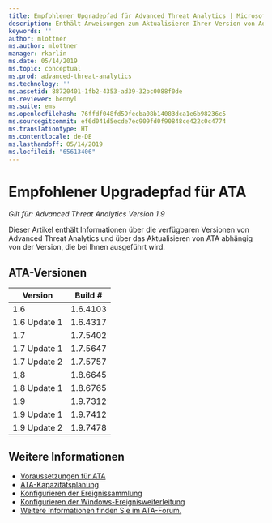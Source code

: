 ```yaml
---
title: Empfohlener Upgradepfad für Advanced Threat Analytics | Microsoft-Dokumentation
description: Enthält Anweisungen zum Aktualisieren Ihrer Version von Advanced Threat Analytics (ATA).
keywords: ''
author: mlottner
ms.author: mlottner
manager: rkarlin
ms.date: 05/14/2019
ms.topic: conceptual
ms.prod: advanced-threat-analytics
ms.technology: ''
ms.assetid: 88720401-1fb2-4353-ad39-32bc0088f0de
ms.reviewer: bennyl
ms.suite: ems
ms.openlocfilehash: 76ffdf048fd59fecba08b14083dca1e6b98236c5
ms.sourcegitcommit: ef6d041d5ecde7ec909fd0f90848ce422c0c4774
ms.translationtype: HT
ms.contentlocale: de-DE
ms.lasthandoff: 05/14/2019
ms.locfileid: "65613406"
---
```

# <a name="recommended-upgrade-path-for-ata"></a>Empfohlener Upgradepfad für ATA

*Gilt für: Advanced Threat Analytics Version 1.9*

Dieser Artikel enthält Informationen über die verfügbaren Versionen von Advanced Threat Analytics und über das Aktualisieren von ATA abhängig von der Version, die bei Ihnen ausgeführt wird.


## <a name="ata-versions"></a>ATA-Versionen

|Version|Build #|
|----|----|
|1.6|1.6.4103|
|1.6 Update 1|1.6.4317|
|1.7|1.7.5402| 
|1.7 Update 1|1.7.5647|
|1.7 Update 2|1.7.5757|
|1,8|1.8.6645|
|1.8 Update 1|1.8.6765|
|1.9|1.9.7312|
|1.9 Update 1|1.9.7412|
|1.9 Update 2|1.9.7478|


## <a name="see-also"></a>Weitere Informationen
- [Voraussetzungen für ATA](ata-prerequisites.md)
- [ATA-Kapazitätsplanung](ata-capacity-planning.md)
- [Konfigurieren der Ereignissammlung](configure-event-collection.md)
- [Konfigurieren der Windows-Ereignisweiterleitung](configure-event-collection.md)
- [Weitere Informationen finden Sie im ATA-Forum.](https://social.technet.microsoft.com/Forums/security/home?forum=mata)


